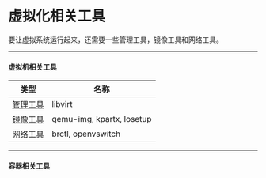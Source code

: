 # 虚拟化相关工具

要让虚拟系统运行起来，还需要一些管理工具，镜像工具和网络工具。

--------------------

#### 虚拟机相关工具

| 类型     						| 名称     					|
| ----------------------------  | ------------------------- |
| [管理工具](libvirt.md) 		| libvirt  					|
| [镜像工具](img_tools.md) 		| qemu-img, kpartx, losetup |
| [网络工具](network_tools.md)  | brctl, openvswitch 		|

--------------------

#### 容器相关工具

